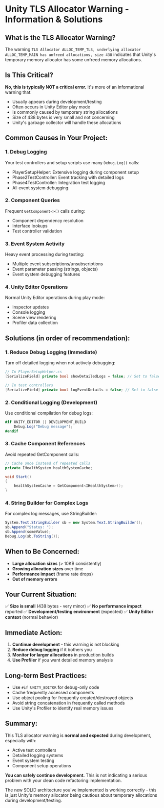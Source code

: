 # Unity TLS Allocator Warning - Information & Solutions

## What is the TLS Allocator Warning?

The warning `TLS Allocator ALLOC_TEMP_TLS, underlying allocator ALLOC_TEMP_MAIN has unfreed allocations, size 438` indicates that Unity's temporary memory allocator has some unfreed memory allocations.

## Is This Critical? 

**No, this is typically NOT a critical error.** It's more of an informational warning that:

- Usually appears during development/testing
- Often occurs in Unity Editor play mode
- Is commonly caused by temporary string allocations
- Size of 438 bytes is very small and not concerning
- Unity's garbage collector will handle these allocations

## Common Causes in Your Project:

### 1. **Debug Logging**
Your test controllers and setup scripts use many `Debug.Log()` calls:
- PlayerSetupHelper: Extensive logging during component setup
- Phase2TestController: Event tracking with detailed logs
- Phase4TestController: Integration test logging
- All event system debugging

### 2. **Component Queries**
Frequent `GetComponent<>()` calls during:
- Component dependency resolution
- Interface lookups
- Test controller validation

### 3. **Event System Activity**
Heavy event processing during testing:
- Multiple event subscriptions/unsubscriptions
- Event parameter passing (strings, objects)
- Event system debugging features

### 4. **Unity Editor Operations**
Normal Unity Editor operations during play mode:
- Inspector updates
- Console logging
- Scene view rendering
- Profiler data collection

## Solutions (in order of recommendation):

### 1. **Reduce Debug Logging (Immediate)**
Turn off detailed logging when not actively debugging:

```csharp
// In PlayerSetupHelper.cs
[SerializeField] private bool showDetailedLogs = false; // Set to false

// In test controllers
[SerializeField] private bool logEventDetails = false; // Set to false
```

### 2. **Conditional Logging (Development)**
Use conditional compilation for debug logs:

```csharp
#if UNITY_EDITOR || DEVELOPMENT_BUILD
    Debug.Log("Debug message");
#endif
```

### 3. **Cache Component References**
Avoid repeated GetComponent calls:

```csharp
// Cache once instead of repeated calls
private IHealthSystem healthSystemCache;

void Start()
{
    healthSystemCache = GetComponent<IHealthSystem>();
}
```

### 4. **String Builder for Complex Logs**
For complex log messages, use StringBuilder:

```csharp
System.Text.StringBuilder sb = new System.Text.StringBuilder();
sb.Append("Status: ");
sb.Append(someValue);
Debug.Log(sb.ToString());
```

## When to Be Concerned:

- **Large allocation sizes** (> 10KB consistently)
- **Growing allocation sizes** over time
- **Performance impact** (frame rate drops)
- **Out of memory errors**

## Your Current Situation:

✅ **Size is small** (438 bytes - very minor)
✅ **No performance impact** reported
✅ **Development/testing environment** (expected)
✅ **Unity Editor context** (normal behavior)

## Immediate Action:

1. **Continue development** - this warning is not blocking
2. **Reduce debug logging** if it bothers you
3. **Monitor for larger allocations** in production builds
4. **Use Profiler** if you want detailed memory analysis

## Long-term Best Practices:

- Use `#if UNITY_EDITOR` for debug-only code
- Cache frequently accessed components
- Use object pooling for frequently created/destroyed objects
- Avoid string concatenation in frequently called methods
- Use Unity's Profiler to identify real memory issues

## Summary:

This TLS allocator warning is **normal and expected** during development, especially with:
- Active test controllers
- Detailed logging systems
- Event system testing
- Component setup operations

**You can safely continue development.** This is not indicating a serious problem with your clean code refactoring implementation.

The new SOLID architecture you've implemented is working correctly - this is just Unity's memory allocator being cautious about temporary allocations during development/testing.
